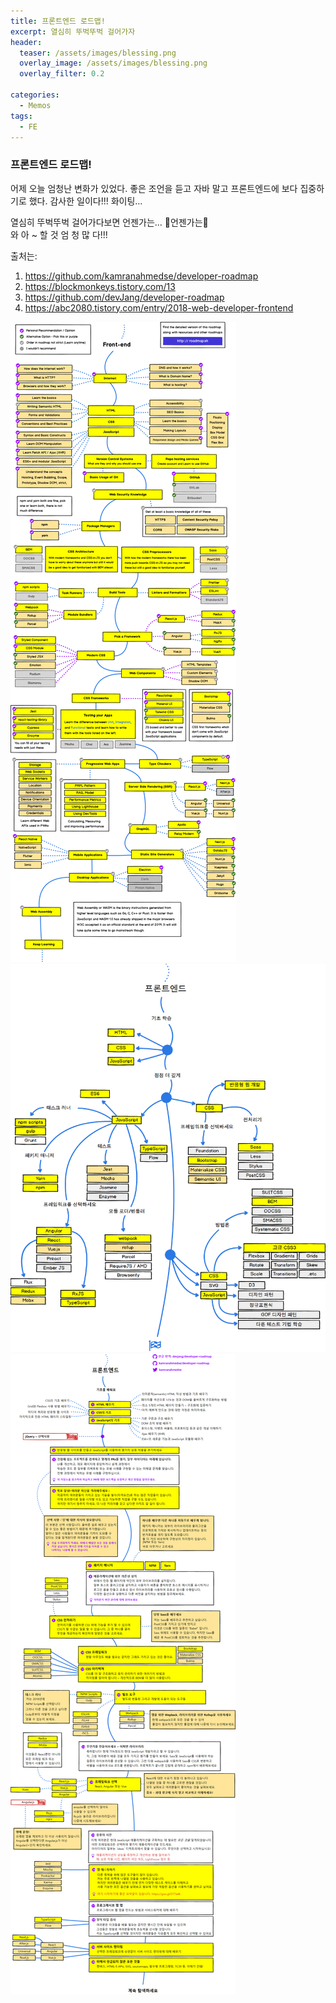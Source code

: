 ```yaml
---
title: 프론트엔드 로드맵!
excerpt: 열심히 뚜벅뚜벅 걸어가자
header:
  teaser: /assets/images/blessing.png
  overlay_image: /assets/images/blessing.png
  overlay_filter: 0.2

categories:
  - Memos
tags:
  - FE
---
```


### 프론트엔드 로드맵!

어제 오늘 엄청난 변화가 있었다. 좋은 조언을 듣고 자바 말고 프론트엔드에 보다 집중하기로 했다. 감사한 일이다!!! 화이팅...

열심히 뚜벅뚜벅 걸어가다보면 언젠가는... &#128034;언젠가는&#128034;  
와 아 ~ 할 것 엄 청 많 다!!!

출처는:

1. <https://github.com/kamranahmedse/developer-roadmap>
2. <https://blockmonkeys.tistory.com/13>
3. <https://github.com/devJang/developer-roadmap>
4. <https://abc2080.tistory.com/entry/2018-web-developer-frontend>

![FE_roadmap](/assets/images/memo/frontend.png)  
![FE_roadmap](/assets/images/memo/fe1.png)  
![FE_roadmap](/assets/images/memo/fe2.png)
